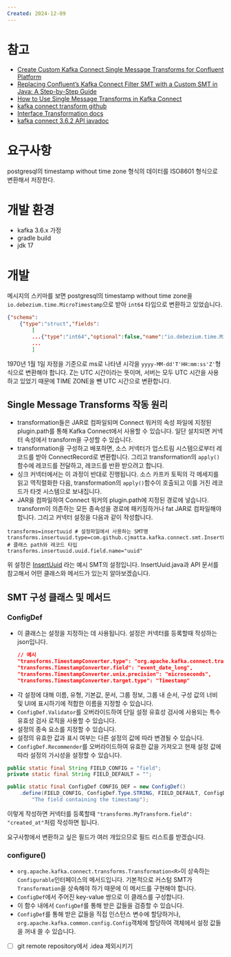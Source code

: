```yaml
---
Created: 2024-12-09
---
```

# 참고
- [Create Custom Kafka Connect Single Message Transforms for Confluent Platform](https://docs.confluent.io/platform/current/connect/transforms/custom.html)
- [Replacing Confluent’s Kafka Connect Filter SMT with a Custom SMT in Java: A Step-by-Step Guide](https://medium.com/@maheshbhatm/replacing-confluents-kafka-connect-filter-smt-with-a-custom-smt-in-java-a-step-by-step-guide-e1882a93f132)
- [How to Use Single Message Transforms in Kafka Connect](https://www.confluent.io/blog/kafka-connect-single-message-transformation-tutorial-with-examples/?session_ref=https://www.google.com/&_ga=2.238432201.896469771.1733720144-1465531381.1731048925&_gac=1.150693572.1732606365.CjwKCAiA3ZC6BhBaEiwAeqfvygiZ0aZ1sqUgRIlk-bJnwRg-psgtuGxVoD9KophieCYBwugSOM6bMBoCTvYQAvD_BwE&_gl=1*1ukfh6g*_gcl_aw*R0NMLjE3MzI2MDYzNjUuQ2p3S0NBaUEzWkM2QmhCYUVpd0FlcWZ2eWdpWjBhWjFzcVVnUklsay1iSm53UmctcHNndHVHeFZvRDlLb3BoaWVDWUJ3dWdTT002Yk1Cb0NUdllRQXZEX0J3RQ..*_gcl_au*Njk0MDcyNjEzLjE3MzEwNDg5MjQ.*_ga*MTQ2NTUzMTM4MS4xNzMxMDQ4OTI1*_ga_D2D3EGKSGD*MTczMzcyMDE0NC40LjEuMTczMzcyMDE1MC41NC4wLjA.)
- [kafka connect transform github](https://github.com/apache/kafka/blob/trunk/connect/transforms/src/main/java/org/apache/kafka/connect/transforms/TimestampConverter.java)
- [Interface Transformation docs](https://docs.confluent.io/platform/current/connect/javadocs/javadoc/org/apache/kafka/connect/transforms/Transformation.html)
- [kafka connect 3.6.2 API javadoc](https://kafka.apache.org/36/javadoc/index.html?org/apache/kafka/connect)
# 요구사항
postgresql의 timestamp without time zone 형식의 데이터를 ISO8601 형식으로 변환해서 저장한다.

# 개발 환경
- kafka 3.6.x 가정
- gradle build
- jdk 17

# 개발
메시지의 스키마를 보면 postgresql의 timestamp without time zone을`io.debezium.time.MicroTimestamp`으로 받아 `int64` 타입으로 변환하고 있었습니다.
```json
{"schema": 
	{"type":"struct","fields":
		[
		...{"type":"int64","optional":false,"name":"io.debezium.time.MicroTimestamp","version":1,"field":"created_at"},
		... 
		]
```

1970년 1월 1일 자정을 기준으로 ms로 나타낸 시각을 `yyyy-MM-dd'T'HH:mm:ss'Z'`형식으로 변환해야 합니다. Z는 UTC 시간이라는 뜻이며, 서버는 모두 UTC 시간을 사용하고 있었기 때문에 TIME ZONE을 뺀 UTC 시간으로 변환합니다.

## Single Message Transforms 작동 원리
- transformation들은 JAR로 컴파일되며 Connect 워커의 속성 파일에 지정된 plugin.path를 통해 Kafka Connect에서 사용할 수 있습니다. 일단 설치되면 커넥터 속성에서 transform을 구성할 수 있습니다.
- transformation을 구성하고 배포하면, 소스 커넥터가 업스트림 시스템으로부터 레코드를 받아 ConnectRecord로 변환합니다. 그리고 transformation의 `apply()`함수에 레코드를 전달하고, 레코드를 반환 받으려고 합니다.
- 싱크 커넥터에서는 이 과정이 반대로 진행됩니다. 소스 카프카 토픽의 각 메세지를 읽고 역직렬화한 다음, transformation의 `apply()`함수이 호출되고 이를 거친 레코드가 타겟 시스템으로 보내집니다.
- JAR을 컴파일하여 Connect 워커의 plugin.path에 지정된 경로에 넣습니다. transform이 의존하는 모든 종속성을 경로에 패키징하거나 fat JAR로 컴파일해야 합니다. 그리고 커넥터 설정을 다음과 같이 작성합니다.
```
transforms=insertuuid # 설정파일에서 사용하는 SMT명
transforms.insertuuid.type=com.github.cjmatta.kafka.connect.smt.InsertUuid$Value # 클래스 path와 레코드 타입
transforms.insertuuid.uuid.field.name="uuid"
```

위 설정은 [InsertUuid](https://github.com/confluentinc/kafka-connect-insert-uuid/blob/master/src/main/java/com/github/cjmatta/kafka/connect/smt/InsertUuid.java) 라는 예시 SMT의 설정입니다. InsertUuid.java과 API 문서를 참고해서 어떤  클래스와 메서드가 있는지 알아보겠습니다. 
## SMT 구성 클래스 및 메서드
### ConfigDef
- 이 클래스는 설정을 지정하는 데 사용됩니다. 설정은 커넥터를 등록할때 작성하는 json입니다.
	```json
	// 예시
	"transforms.TimestampConverter.type": "org.apache.kafka.connect.transforms.TimestampConverter$Value",
	"transforms.TimestampConverter.field": "event_date_long",
	"transforms.TimestampConverter.unix.precision": "microseconds",
	"transforms.TimestampConverter.target.type": "Timestamp"
	```
- 각 설정에 대해 이름, 유형, 기본값, 문서, 그룹 정보, 그룹 내 순서, 구성 값의 너비 및 UI에 표시하기에 적합한 이름을 지정할 수 있습니다. 
- `ConfigDef.Validator`를 오버라이드하여 단일 설정 유효성 검사에 사용되는 특수 유효성 검사 로직을 사용할 수 있습니다.
- 설정의 종속 요소를 지정할 수 있습니다. 
- 설정의 유효한 값과 표시 여부는 다른 설정의 값에 따라 변경될 수 있습니다. 
- `ConfigDef.Recommender`를 오버라이드하여 유효한 값을 가져오고 현재 설정 값에 따라 설정의 가시성을 설정할 수 있습니다.

```java
public static final String FIELD_CONFIG = "field";  
private static final String FIELD_DEFAULT = "";

public static final ConfigDef CONFIG_DEF = new ConfigDef()  
    .define(FIELD_CONFIG, ConfigDef.Type.STRING, FIELD_DEFAULT, ConfigDef.Importance.HIGH,  
        "The field containing the timestamp");
```
이렇게 작성하면 커넥터를 등록할때 `"transforms.MyTransform.field": "created_at"`처럼 작성하면 됩니다.

요구사항에서 변환하고 싶은 필드가 여러 개있으므로 필드 리스트를 받겠습니다.
### configure()
- `org.apache.kafka.connect.transforms.Transformation<R>`이 상속하는 `Configurable`인터페이스의 메서드입니다. 기본적으로 커스텀 SMT가 `Transformation`을 상속해야 하기 때문에 이 메서드를 구현해야 합니다.
- `ConfigDef`에서 주어진 key-value 쌍으로 이 클래스를 구성합니다.
- 이 함수 내에서 `ConfigDef`를 통해 받은 값들을 검증할 수 있습니다.
- `ConfigDef`를 통해 받은 값들을 직접 인스턴스 변수에 할당하거나, `org.apache.kafka.common.config.Config`객체에 할당하여 객체에서 설정 값들을 꺼내 쓸 수 있습니다. 

- [ ] git remote repository에서 .idea 제외시키기
